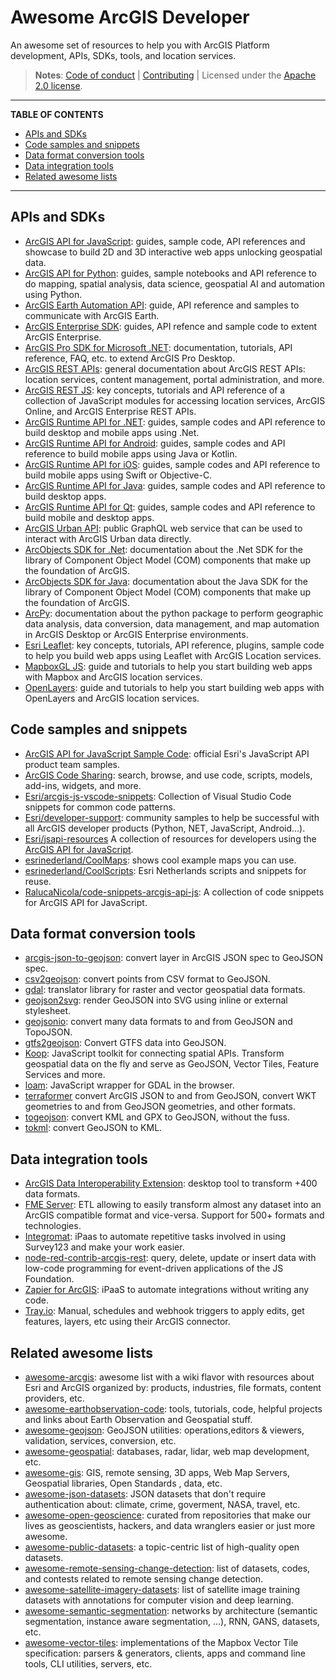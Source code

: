 # Awesome ArcGIS Developer

An awesome set of resources to help you with ArcGIS Platform development, APIs, SDKs, tools, and location services.

> **Notes**: [Code of conduct](CODE_OF_CONDUCT.md) | [Contributing](CONTRIBUTING.md) | Licensed under the [Apache 2.0 license](LICENSE.md).

---

**TABLE OF CONTENTS**

<!-- START doctoc generated TOC please keep comment here to allow auto update -->
<!-- DON'T EDIT THIS SECTION, INSTEAD RE-RUN doctoc TO UPDATE -->

- [APIs and SDKs](#apis-and-sdks)
- [Code samples and snippets](#code-samples-and-snippets)
- [Data format conversion tools](#data-format-conversion-tools)
- [Data integration tools](#data-integration-tools)
- [Related awesome lists](#related-awesome-lists)

<!-- END doctoc generated TOC please keep comment here to allow auto update -->

---

## APIs and SDKs

- [ArcGIS API for JavaScript](https://developers.arcgis.com/javascript/latest/): guides, sample code, API references and showcase to build 2D and 3D interactive web apps unlocking geospatial data.
- [ArcGIS API for Python](https://developers.arcgis.com/python/): guides, sample notebooks and API reference to do mapping, spatial analysis, data science, geospatial AI and automation using Python.
- [ArcGIS Earth Automation API](https://doc.arcgis.com/en/arcgis-earth/automation-api/get-started.htm): guide, API reference and samples to communicate with ArcGIS Earth.
- [ArcGIS Enterprise SDK](https://developers.arcgis.com/enterprise-sdk/): guides, API refence and sample code to extent ArcGIS Enterprise.
- [ArcGIS Pro SDK for Microsoft .NET](https://pro.arcgis.com/en/pro-app/latest/sdk/): documentation, tutorials, API reference, FAQ, etc. to extend ArcGIS Pro Desktop.
- [ArcGIS REST APIs](https://developers.arcgis.com/rest/): general documentation about ArcGIS REST APIs: location services, content management, portal administration, and more.
- [ArcGIS REST JS](https://developers.arcgis.com/arcgis-rest-js/): key concepts, tutorials and API reference of a collection of JavaScript modules for accessing location services, ArcGIS Online, and ArcGIS Enterprise REST APIs.
- [ArcGIS Runtime API for .NET](https://developers.arcgis.com/net/): guides, sample codes and API reference to build desktop and mobile apps using .Net.
- [ArcGIS Runtime API for Android](https://developers.arcgis.com/android/): guides, sample codes and API reference to build mobile apps using Java or Kotlin.
- [ArcGIS Runtime API for iOS](https://developers.arcgis.com/ios/): guides, sample codes and API reference to build mobile apps using Swift or Objective-C.
- [ArcGIS Runtime API for Java](https://developers.arcgis.com/java/): guides, sample codes and API reference to build desktop apps.
- [ArcGIS Runtime API for Qt](https://developers.arcgis.com/qt/): guides, sample codes and API reference to build mobile and desktop apps.
- [ArcGIS Urban API](https://developers.arcgis.com/arcgis-urban-api/): public GraphQL web service that can be used to interact with ArcGIS Urban data directly.
- [ArcObjects SDK for .Net](https://desktop.arcgis.com/en/arcobjects/latest/net/webframe.htm#RoadmapToExtendingArcObjects.htm): documentation about the .Net SDK for the library of Component Object Model (COM) components that make up the foundation of ArcGIS.
- [ArcObjects SDK for Java](https://desktop.arcgis.com/en/arcobjects/latest/java/#80146cac-6b50-4c82-a9f5-7a5be3406c5b.htm): documentation about the Java SDK for the library of Component Object Model (COM) components that make up the foundation of ArcGIS.
- [ArcPy](https://pro.arcgis.com/en/pro-app/arcpy/main/arcgis-pro-arcpy-reference.htm): documentation about the python package to perform geographic data analysis, data conversion, data management, and map automation in ArcGIS Desktop or ArcGIS Enterprise environments.
- [Esri Leaflet](https://developers.arcgis.com/esri-leaflet/): key concepts, tutorials, API reference, plugins, sample code to help you build web apps using Leaflet with ArcGIS Location services.
- [MapboxGL JS](https://developers.arcgis.com/mapbox-gl-js/): guide and tutorials to help you start building web apps with Mapbox and ArcGIS location services.
- [OpenLayers](https://developers.arcgis.com/openlayers/): guide and tutorials to help you start building web apps with OpenLayers and ArcGIS location services.

## Code samples and snippets

- [ArcGIS API for JavaScript Sample Code](https://developers.arcgis.com/javascript/latest/sample-code/): official Esri's JavaScript API product team samples.
- [ArcGIS Code Sharing](http://codesharing.arcgis.com/): search, browse, and use code, scripts, models, add-ins, widgets, and more.
- [Esri/arcgis-js-vscode-snippets](https://github.com/Esri/arcgis-js-vscode-snippets): Collection of Visual Studio Code snippets for common code patterns.
- [Esri/developer-support](https://github.com/Esri/developer-support): community samples to help be successful with all ArcGIS developer products (Python, NET, JavaScript, Android…).
- [Esri/jsapi-resources](https://github.com/Esri/jsapi-resources) A collection of resources for developers using the [ArcGIS API for JavaScript](https://developers.arcgis.com/javascript/).
- [esrinederland/CoolMaps](https://github.com/esrinederland/CoolMaps): shows cool example maps you can use.
- [esrinederland/CoolScripts](https://github.com/esrinederland/CoolScripts): Esri Netherlands scripts and snippets for reuse.
- [RalucaNicola/code-snippets-arcgis-api-js](https://github.com/RalucaNicola/code-snippets-arcgis-api-js): A collection of code snippets for ArcGIS API for JavaScript.

## Data format conversion tools

- [arcgis-json-to-geojson](https://github.com/gavinr/arcgis-json-to-geojson): convert layer in ArcGIS JSON spec to GeoJSON spec.
- [csv2geojson](https://viglino.github.io/ol-ext/examples/misc/csv2geojson.html): convert points from CSV format to GeoJSON.
- [gdal](https://github.com/OSGeo/gdal): translator library for raster and vector geospatial data formats.
- [geojson2svg](https://github.com/w8r/geojson2svg): render GeoJSON into SVG using inline or external stylesheet.
- [geojsonio](https://github.com/ropensci/geojsonio): convert many data formats to and from GeoJSON and TopoJSON.
- [gtfs2geojson](https://github.com/node-geojson/gtfs2geojson): Convert GTFS data into GeoJSON.
- [Koop](https://koopjs.github.io): JavaScript toolkit for connecting spatial APIs. Transform geospatial data on the fly and serve as GeoJSON, Vector Tiles, Feature Services and more.
- [loam](https://github.com/azavea/loam): JavaScript wrapper for GDAL in the browser.
- [terraformer](https://github.com/terraformer-js/terraformer) convert ArcGIS JSON to and from GeoJSON, convert WKT geometries to and from GeoJSON geometries, and other formats.
- [togeojson](https://mapbox.github.io/togeojson/): convert KML and GPX to GeoJSON, without the fuss.
- [tokml](https://github.com/mapbox/tokml): convert GeoJSON to KML.

## Data integration tools

- [ArcGIS Data Interoperability Extension](https://esri-es.github.io/awesome-arcgis/arcgis/products/extensions/data-interoperability/): desktop tool to transform +400 data formats. 
- [FME Server](https://www.safe.com/integrate/): ETL allowing to easily transform almost any dataset into an ArcGIS compatible format and vice-versa. Support for 500+ formats and technologies.
- [Integromat](https://www.integromat.com/en/integrations/survey123): iPaas to automate repetitive tasks involved in using Survey123 and make your work easier.
- [node-red-contrib-arcgis-rest](https://flows.nodered.org/node/node-red-contrib-arcgis-rest): query, delete, update or insert data with low-code programming for event-driven applications of the JS Foundation.
- [Zapier for ArcGIS](https://marketplace.arcgis.com/listing.html?id=5ab7936269f8449b82b0f5c78695ab38): iPaaS to automate integrations without writing any code.
- [Tray.io](https://tray.io/connectors/arcgis-integrations): Manual, schedules and webhook triggers to apply edits, get features, layers, etc using their ArcGIS connector.

## Related awesome lists

- [awesome-arcgis](https://github.com/esri-es/awesome-arcgis/): awesome list with a wiki flavor with resources about Esri and ArcGIS organized by: products, industries, file formats, content providers, etc.
- [awesome-earthobservation-code](https://github.com/acgeospatial/awesome-earthobservation-code): tools, tutorials, code, helpful projects and links about Earth Observation and Geospatial stuff.
- [awesome-geojson](https://github.com/tmcw/awesome-geojson): GeoJSON utilities: operations,editors & viewers, validation, services, conversion, etc.
- [awesome-geospatial](https://github.com/sacridini/Awesome-Geospatial): databases, radar, lidar, web map development, etc.
- [awesome-gis](https://github.com/sshuair/awesome-gis): GIS, remote sensing, 3D apps, Web Map Servers, Geospatial libraries, Open Standards , data, etc.
- [awesome-json-datasets](https://github.com/jdorfman/awesome-json-datasets): JSON datasets that don't require authentication about: climate, crime, goverment, NASA, travel, etc.
- [awesome-open-geoscience](https://github.com/softwareunderground/awesome-open-geoscience): curated from repositories that make our lives as geoscientists, hackers, and data wranglers easier or just more awesome.
- [awesome-public-datasets](https://github.com/awesomedata/awesome-public-datasets): a topic-centric list of high-quality open datasets.
- [awesome-remote-sensing-change-detection](https://github.com/wenhwu/awesome-remote-sensing-change-detection): list of datasets, codes, and contests related to remote sensing change detection.
- [awesome-satellite-imagery-datasets](https://github.com/chrieke/awesome-satellite-imagery-datasets): list of satellite image training datasets with annotations for computer vision and deep learning.
- [awesome-semantic-segmentation](https://github.com/mrgloom/awesome-semantic-segmentation): networks by architecture (semantic segmentation, instance aware segmentation, ...), RNN, GANS, datasets, etc.
- [awesome-vector-tiles](https://github.com/mapbox/awesome-vector-tiles): implementations of the Mapbox Vector Tile specification: parsers & generators, clients, apps and command line tools, CLI utilities, servers, etc.
